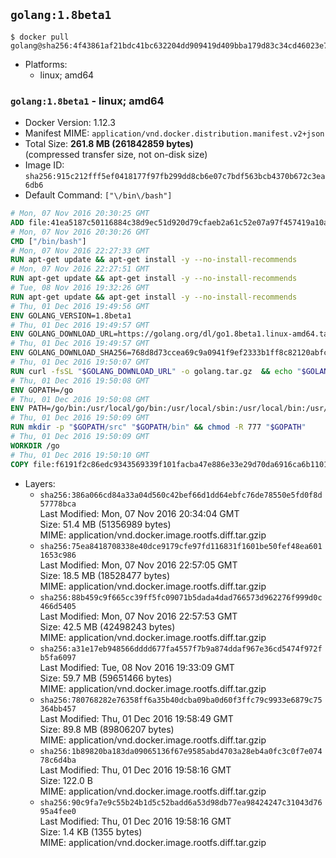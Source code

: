## `golang:1.8beta1`

```console
$ docker pull golang@sha256:4f43861af21bdc41bc632204dd909419d409bba179d83c34cd46023e7f46e81e
```

-	Platforms:
	-	linux; amd64

### `golang:1.8beta1` - linux; amd64

-	Docker Version: 1.12.3
-	Manifest MIME: `application/vnd.docker.distribution.manifest.v2+json`
-	Total Size: **261.8 MB (261842859 bytes)**  
	(compressed transfer size, not on-disk size)
-	Image ID: `sha256:915c212fff5ef0418177f97fb299dd8cb6e07c7bdf563bcb4370b672c3ea6db6`
-	Default Command: `["\/bin\/bash"]`

```dockerfile
# Mon, 07 Nov 2016 20:30:25 GMT
ADD file:41ea5187c50116884c38d9ec51d920d79cfaeb2a61c52e07a97f457419a10a4f in / 
# Mon, 07 Nov 2016 20:30:26 GMT
CMD ["/bin/bash"]
# Mon, 07 Nov 2016 22:27:33 GMT
RUN apt-get update && apt-get install -y --no-install-recommends 		ca-certificates 		curl 		wget 	&& rm -rf /var/lib/apt/lists/*
# Mon, 07 Nov 2016 22:27:51 GMT
RUN apt-get update && apt-get install -y --no-install-recommends 		bzr 		git 		mercurial 		openssh-client 		subversion 				procps 	&& rm -rf /var/lib/apt/lists/*
# Tue, 08 Nov 2016 19:32:26 GMT
RUN apt-get update && apt-get install -y --no-install-recommends 		g++ 		gcc 		libc6-dev 		make 		pkg-config 	&& rm -rf /var/lib/apt/lists/*
# Thu, 01 Dec 2016 19:49:56 GMT
ENV GOLANG_VERSION=1.8beta1
# Thu, 01 Dec 2016 19:49:57 GMT
ENV GOLANG_DOWNLOAD_URL=https://golang.org/dl/go1.8beta1.linux-amd64.tar.gz
# Thu, 01 Dec 2016 19:49:57 GMT
ENV GOLANG_DOWNLOAD_SHA256=768d8d73ccea69c9a0941f9ef2333b1ff8c82120abfcdedd4e91af039c674a8d
# Thu, 01 Dec 2016 19:50:07 GMT
RUN curl -fsSL "$GOLANG_DOWNLOAD_URL" -o golang.tar.gz 	&& echo "$GOLANG_DOWNLOAD_SHA256  golang.tar.gz" | sha256sum -c - 	&& tar -C /usr/local -xzf golang.tar.gz 	&& rm golang.tar.gz
# Thu, 01 Dec 2016 19:50:08 GMT
ENV GOPATH=/go
# Thu, 01 Dec 2016 19:50:08 GMT
ENV PATH=/go/bin:/usr/local/go/bin:/usr/local/sbin:/usr/local/bin:/usr/sbin:/usr/bin:/sbin:/bin
# Thu, 01 Dec 2016 19:50:09 GMT
RUN mkdir -p "$GOPATH/src" "$GOPATH/bin" && chmod -R 777 "$GOPATH"
# Thu, 01 Dec 2016 19:50:09 GMT
WORKDIR /go
# Thu, 01 Dec 2016 19:50:10 GMT
COPY file:f6191f2c86edc9343569339f101facba47e886e33e29d70da6916ca6b1101a53 in /usr/local/bin/ 
```

-	Layers:
	-	`sha256:386a066cd84a33a04d560c42bef66d1dd64ebfc76de78550e5fd0f8d57778bca`  
		Last Modified: Mon, 07 Nov 2016 20:34:04 GMT  
		Size: 51.4 MB (51356989 bytes)  
		MIME: application/vnd.docker.image.rootfs.diff.tar.gzip
	-	`sha256:75ea8418708338e40dce9179cfe97fd116831f1601be50fef48ea6011653c986`  
		Last Modified: Mon, 07 Nov 2016 22:57:05 GMT  
		Size: 18.5 MB (18528477 bytes)  
		MIME: application/vnd.docker.image.rootfs.diff.tar.gzip
	-	`sha256:88b459c9f665cc39ff5fc09071b5dada4dad766573d962276f999d0c466d5405`  
		Last Modified: Mon, 07 Nov 2016 22:57:53 GMT  
		Size: 42.5 MB (42498243 bytes)  
		MIME: application/vnd.docker.image.rootfs.diff.tar.gzip
	-	`sha256:a31e17eb948566dddd677fa4557f7b9a874ddaf967e36cd5474f972fb5fa6097`  
		Last Modified: Tue, 08 Nov 2016 19:33:09 GMT  
		Size: 59.7 MB (59651466 bytes)  
		MIME: application/vnd.docker.image.rootfs.diff.tar.gzip
	-	`sha256:780768282e76358ff6a35b40dcba09ba0d60f3ffc79c9933e6879c75364bb457`  
		Last Modified: Thu, 01 Dec 2016 19:58:49 GMT  
		Size: 89.8 MB (89806207 bytes)  
		MIME: application/vnd.docker.image.rootfs.diff.tar.gzip
	-	`sha256:1b89820ba183da09065136f67e9585abd4703a28eb4a0fc3c0f7e07478c6d4ba`  
		Last Modified: Thu, 01 Dec 2016 19:58:16 GMT  
		Size: 122.0 B  
		MIME: application/vnd.docker.image.rootfs.diff.tar.gzip
	-	`sha256:90c9fa7e9c55b24b1d5c52badd6a53d98db77ea98424247c31043d7695a4fee0`  
		Last Modified: Thu, 01 Dec 2016 19:58:16 GMT  
		Size: 1.4 KB (1355 bytes)  
		MIME: application/vnd.docker.image.rootfs.diff.tar.gzip
